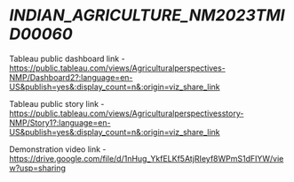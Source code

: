 # _INDIAN_AGRICULTURE_NM2023TMID00060_

Tableau public dashboard link - https://public.tableau.com/views/Agriculturalperspectives-NMP/Dashboard2?:language=en-US&publish=yes&:display_count=n&:origin=viz_share_link

Tableau public story link - https://public.tableau.com/views/Agriculturalperspectivesstory-NMP/Story1?:language=en-US&publish=yes&:display_count=n&:origin=viz_share_link

Demonstration video link - https://drive.google.com/file/d/1nHug_YkfELKf5AtjRIeyf8WPmS1dFIYW/view?usp=sharing
